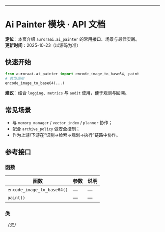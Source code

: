 ---
# Ai Painter 模块 · API 文档

<div class="doc-card">
<strong>定位</strong>：本页介绍 <code>auroraai.ai_painter</code> 的常用接口、场景与最佳实践。<br/>
<strong>更新时间</strong>：2025-10-23（以源码为准）
</div>

## 快速开始
```python
from auroraai.ai_painter import encode_image_to_base64, paint
# 典型调用
encode_image_to_base64(...)
```

<div class="callout tip">
<b>建议</b>：结合 <code>logging</code>、<code>metrics</code> 与 <code>audit</code> 使用，便于观测与回溯。
</div>

## 常见场景
- 与 <code>memory_manager</code> / <code>vector_index</code> / <code>planner</code> 协作；
- 配合 <code>archive_policy</code> 做安全控制；
- 作为上游/下游在“识别→检索→规划→执行”链路中协作。

## 参考接口

### 函数
| 函数 | 参数 | 说明 |
|---|---|---|
| `encode_image_to_base64()` | — | — |
| `paint()` | — | — |


### 类
_（无）_

